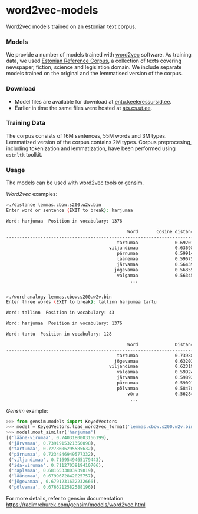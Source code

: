 # word2vec-models
Word2vec models trained on an estonian text corpus.

### Models
We provide a number of models trained with [word2vec](https://code.google.com/p/word2vec/) software. 
As training data, we used [Estonian Reference Corpus](http://www.cl.ut.ee/korpused/segakorpus/index.php?lang=en), a collection of texts covering newspaper, fiction, science and legislation domain.
We include separate models trained on the original and the lemmatised version of the corpus.

### Download
* Model files are available for download at [entu.keeleressursid.ee](https://entu.keeleressursid.ee/shared/7540/I7G5aC1YgdInohMJjUhi1d5e4jLdhQerZ4ikezz1JEv3B9yuJt9KiPl9lrS87Yz0).
* Earlier in time the same files were hosted at [ats.cs.ut.ee](http://ats.cs.ut.ee/keeletehnoloogia/estnltk/word2vec/).



### Training Data
The corpus consists of 16M sentences, 55M words and 3M types. Lemmatized version of the corpus contains 2M types.
Corpus preprocesing, including tokenization and lemmatization, have been performed using `estnltk` toolkit.

### Usage
The models can be used with [word2vec](https://code.google.com/p/word2vec/) tools or [gensim](https://radimrehurek.com/gensim/).

*Word2vec* examples:
```bash
>./distance lemmas.cbow.s200.w2v.bin
Enter word or sentence (EXIT to break): harjumaa

Word: harjumaa  Position in vocabulary: 1376

                                              Word       Cosine distance
------------------------------------------------------------------------
                                          tartumaa              0.692018
                                       viljandimaa              0.636981
                                          pärnumaa              0.599145
                                          läänemaa              0.596758
                                          järvamaa              0.564394
                                         jõgevamaa              0.563559
                                          valgamaa              0.563454
                                               ...

```

```bash

>./word-analogy lemmas.cbow.s200.w2v.bin
Enter three words (EXIT to break): tallinn harjumaa tartu

Word: tallinn  Position in vocabulary: 43

Word: harjumaa  Position in vocabulary: 1376

Word: tartu  Position in vocabulary: 128

                                              Word              Distance
------------------------------------------------------------------------
                                          tartumaa              0.739888
                                         jõgevamaa              0.632034
                                       viljandimaa              0.623195
                                          valgamaa              0.599240
                                          järvamaa              0.598929
                                          pärnumaa              0.590916
                                          põlvamaa              0.584784
                                              võru              0.562844
                                               ...
```

*Gensim* example:
```python 
>>> from gensim.models import KeyedVectors
>>> model = KeyedVectors.load_word2vec_format('lemmas.cbow.s200.w2v.bin', binary=True)
>>> model.most_similar('harjumaa')
[('lääne-virumaa', 0.7403180003166199),
 ('järvamaa', 0.7391915321350098),
 ('tartumaa', 0.7278606295585632),
 ('pärnumaa', 0.7234846949577332),
 ('viljandimaa', 0.7169549465179443),
 ('ida-virumaa', 0.7112703919410706),
 ('raplamaa', 0.6816533803939819),
 ('läänemaa', 0.6799672842025757),
 ('jõgevamaa', 0.6791231632232666),
 ('põlvamaa', 0.6766212582588196)]

```
For more details, refer to gensim documentation https://radimrehurek.com/gensim/models/word2vec.html
